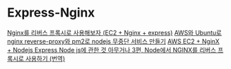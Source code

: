 # Express-Nginx

[Nginx를 리버스 프록시로 사용해보자 (EC2 + Nginx + express)](https://darrengwon.tistory.com/546)
[AWS와 Ubuntu로 nginx reverse-proxy와 pm2로 nodejs 무중단 서비스 만들기](https://velog.io/@pinot/AWS-Ubuntu%EB%A1%9C-nginx-reverse-proxy-%EC%84%A4%EC%A0%95%ED%95%98%EA%B8%B0)
[AWS EC2 + NginX + Nodejs Express
](https://junojunho.com/front-end/aws-nginx-express)
[Node js에 관한 것 아무거나 3편, Node에서 NGINX를 리버스 프록시로 사용하기 (번역)](
https://velog.io/@jakeseo_me/Node%EC%97%90%EC%84%9C-NGINX%EB%A5%BC-%EB%A6%AC%EB%B2%84%EC%8A%A4-%ED%94%84%EB%A1%9D%EC%8B%9C%EB%A1%9C-%EC%82%AC%EC%9A%A9%ED%95%98%EA%B8%B0-%EB%B2%88%EC%97%AD)